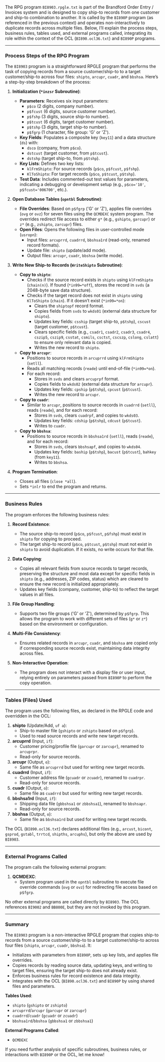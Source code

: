 The RPG program `BI8903.rpgle.txt` is part of the Brandford Order Entry / Invoices system and is designed to copy ship-to records from one customer and ship-to combination to another. It is called by the `BI890P` program (as referenced in the previous context) and operates non-interactively to duplicate records across multiple files. Below, I’ll explain the process steps, business rules, tables used, and external programs called, integrating its role within the context of the OCL (`BI890.ocl36.txt`) and `BI890P` programs.

---

### **Process Steps of the RPG Program**

The `BI8903` program is a straightforward RPGLE program that performs the task of copying records from a source customer/ship-to to a target customer/ship-to across four files: `shipto`, `arcupr`, `cuadr`, and `bbshsa`. Here’s a step-by-step breakdown of the process:

1. **Initialization (`*inzsr` Subroutine)**:
   - **Parameters**: Receives six input parameters:
     - `p$co` (2 digits, company number).
     - `p$fcust` (6 digits, source customer number).
     - `p$fshp` (3 digits, source ship-to number).
     - `p$tcust` (6 digits, target customer number).
     - `p$tshp` (3 digits, target ship-to number).
     - `p$fgrp` (1 character, file group: 'G' or 'Z').
   - **Key Fields**: Populates a composite key (`key11`) and a data structure (`ds`) with:
     - `dsco` (company, from `p$co`).
     - `dstcust` (target customer, from `p$tcust`).
     - `dstshp` (target ship-to, from `p$tshp`).
   - **Key Lists**: Defines two key lists:
     - `klFrmShipto`: For source records (`p$co`, `p$fcust`, `p$fshp`).
     - `KlToShipto`: For target records (`p$co`, `p$tcust`, `p$tshp`).
   - **Test Data**: Includes commented-out test values for parameters, indicating a debugging or development setup (e.g., `p$co='10'`, `p$fcust='006700'`, etc.).

2. **Open Database Tables (`opntbl` Subroutine)**:
   - **File Overrides**: Based on `p$fgrp` ('G' or 'Z'), applies file overrides (`ovg` or `ovz`) for seven files using the `QCMDEXC` system program. The overrides redirect file access to either `g*` (e.g., `gshipto`, `garcupr`) or `z*` (e.g., `zshipto`, `zarcupr`) files.
   - **Open Files**: Opens the following files in user-controlled mode (`usropn`):
     - Input files: `arcuprrd`, `cuadrrd`, `bbshsa1rd` (read-only, renamed record formats).
     - Update file: `shipto` (update/add mode).
     - Output files: `arcupr`, `cuadr`, `bbshsa` (write mode).

3. **Write New Ship-to Records (`WriteShipto` Subroutine)**:
   - **Copy to `shipto`**:
     - Checks if the source record exists in `shipto` using `klFrmShipto` (`chain(n)`). If found (`*in99=*off`), stores the record in `svds` (a 2048-byte save data structure).
     - Checks if the target record does not exist in `shipto` using `KlToShipto` (`chain`). If it doesn’t exist (`*in99=*on`):
       - Clears the `shiptopf` record format.
       - Copies fields from `svds` to `wkds01` (external data structure for `shipto`).
       - Updates key fields: `csship` (target ship-to, `p$tshp`), `cscust` (target customer, `p$tcust`).
       - Clears specific fields (e.g., `csadr1`, `csadr2`, `csadr3`, `csadr4`, `cszip5`, `cszip9`, `csstat`, `csmils`, `csctst`, `cscszp`, `cslong`, `cslatt`) to ensure only relevant data is copied.
       - Writes the new record to `shipto`.
   - **Copy to `arcupr`**:
     - Positions to source records in `arcuprrd` using `klFrmShipto` (`setll`).
     - Reads all matching records (`reade`) until end-of-file (`*in99=*on`).
     - For each record:
       - Stores in `svds` and clears `arcuprpf` format.
       - Copies fields to `wkds02` (external data structure for `arcupr`).
       - Updates key fields: `cpship` (`p$tshp`), `cpcust` (`p$tcust`).
       - Writes the new record to `arcupr`.
   - **Copy to `cuadr`**:
     - Similar to `arcupr`, positions to source records in `cuadrrd` (`setll`), reads (`reade`), and for each record:
       - Stores in `svds`, clears `cuadrpf`, and copies to `wkds03`.
       - Updates key fields: `cdship` (`p$tshp`), `cdcust` (`p$tcust`).
       - Writes to `cuadr`.
   - **Copy to `bbshsa`**:
     - Positions to source records in `bbshsa1rd` (`setll`), reads (`reade`), and for each record:
       - Stores in `svds`, clears `bbshsapf`, and copies to `wkds04`.
       - Updates key fields: `baship` (`p$tshp`), `bacust` (`p$tcust`), `bahkey` (from `key11`).
       - Writes to `bbshsa`.

4. **Program Termination**:
   - Closes all files (`close *all`).
   - Sets `*inlr` to end the program and returns.

---

### **Business Rules**

The program enforces the following business rules:
1. **Record Existence**:
   - The source ship-to record (`p$co`, `p$fcust`, `p$fshp`) must exist in `shipto` for copying to proceed.
   - The target ship-to record (`p$co`, `p$tcust`, `p$tshp`) must not exist in `shipto` to avoid duplication. If it exists, no write occurs for that file.

2. **Data Copying**:
   - Copies all relevant fields from source records to target records, preserving the structure and most data except for specific fields in `shipto` (e.g., addresses, ZIP codes, status) which are cleared to ensure the new record is initialized appropriately.
   - Updates key fields (company, customer, ship-to) to reflect the target values in all files.

3. **File Group Handling**:
   - Supports two file groups ('G' or 'Z'), determined by `p$fgrp`. This allows the program to work with different sets of files (`g*` or `z*`) based on the environment or configuration.

4. **Multi-File Consistency**:
   - Ensures related records in `arcupr`, `cuadr`, and `bbshsa` are copied only if corresponding source records exist, maintaining data integrity across files.

5. **Non-Interactive Operation**:
   - The program does not interact with a display file or user input, relying entirely on parameters passed from `BI890P` to perform the copy operation.

---

### **Tables (Files) Used**

The program uses the following files, as declared in the RPGLE code and overridden in the OCL:
1. **shipto** (Update/Add, `uf a`):
   - Ship-to master file (`gshipto` or `zshipto` based on `p$fgrp`).
   - Used to read source records and write new target records.
2. **arcuprrd** (Input, `if`):
   - Customer pricing/profile file (`garcupr` or `zarcupr`), renamed to `arcuprpr`.
   - Read-only for source records.
3. **arcupr** (Output, `o`):
   - Same file as `arcuprrd` but used for writing new target records.
4. **cuadrrd** (Input, `if`):
   - Customer address file (`gcuadr` or `zcuadr`), renamed to `cuadrpr`.
   - Read-only for source records.
5. **cuadr** (Output, `o`):
   - Same file as `cuadrrd` but used for writing new target records.
6. **bbshsa1rd** (Input, `if`):
   - Shipping data file (`gbbshsa1` or `zbbshsa1`), renamed to `bbshsapr`.
   - Read-only for source records.
7. **bbshsa** (Output, `o`):
   - Same file as `bbshsa1rd` but used for writing new target records.

The OCL (`BI890.ocl36.txt`) declares additional files (e.g., `arcust`, `bicont`, `gsprod`, `gstabl`, `trrtcd`, `shipths`, `arcuphs`), but only the above are used by `BI8903`.

---

### **External Programs Called**

The program calls the following external program:
1. **QCMDEXC**:
   - System program used in the `opntbl` subroutine to execute file override commands (`ovg` or `ovz`) for redirecting file access based on `p$fgrp`.

No other external programs are called directly by `BI8903`. The OCL references `BI9002` and `BB800E`, but they are not invoked by this program.

---

### **Summary**

The `BI8903` program is a non-interactive RPGLE program that copies ship-to records from a source customer/ship-to to a target customer/ship-to across four files (`shipto`, `arcupr`, `cuadr`, `bbshsa`). It:
- Initializes with parameters from `BI890P`, sets up key lists, and applies file overrides.
- Copies records by reading source data, updating keys, and writing to target files, ensuring the target ship-to does not already exist.
- Enforces business rules for record existence and data integrity.
- Integrates with the OCL (`BI890.ocl36.txt`) and `BI890P` by using shared files and parameters.

**Tables Used**:
- `shipto` (`gshipto` or `zshipto`)
- `arcuprrd`/`arcupr` (`garcupr` or `zarcupr`)
- `cuadrrd`/`cuadr` (`gcuadr` or `zcuadr`)
- `bbshsa1rd`/`bbshsa` (`gbbshsa1` or `zbbshsa1`)

**External Programs Called**:
- `QCMDEXC`

If you need further analysis of specific subroutines, business rules, or interactions with `BI890P` or the OCL, let me know!